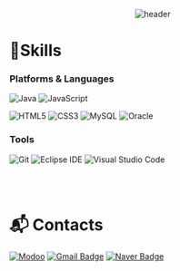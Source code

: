 <div align="center">
  

![header](https://capsule-render.vercel.app/api?type=waving&color=auto&height=300&section=header&text=Welcome.&fontSize=90&animation=fadeIn&fontAlignY=38&desc=Bomin's%20GitHub%20Profile%20!&descAlignY=51&descAlign=62)

</div>

# 💪Skills
### Platforms & Languages
![Java](https://img.shields.io/badge/Java-007396.svg?&style=for-the-badge&logo=Java&logoColor=white)
![JavaScript](https://img.shields.io/badge/JavaScript-F7DF1E.svg?&style=for-the-badge&logo=JavaScript&logoColor=white)

![HTML5](https://img.shields.io/badge/HTML5-E34F26.svg?&style=for-the-badge&logo=HTML5&logoColor=white)
![CSS3](https://img.shields.io/badge/CSS3-1572B6.svg?&style=for-the-badge&logo=CSS3&logoColor=white)
![MySQL](https://img.shields.io/badge/MySQL-4479A1.svg?&style=for-the-badge&logo=MySQL&logoColor=white)
![Oracle](https://img.shields.io/badge/Oracle-F80000.svg?&style=for-the-badge&logo=Oracle&logoColor=white)


### Tools
![Git](https://img.shields.io/badge/Git-F05032.svg?&style=for-the-badge&logo=Git&logoColor=white)
![Eclipse IDE](https://img.shields.io/badge/Eclipse%20IDE-2C2255.svg?&style=for-the-badge&logo=Eclipse%20IDE&logoColor=white)
![Visual Studio Code](https://img.shields.io/badge/Visual%20Studio%20Code-007ACC.svg?&style=for-the-badge&logo=Visual%20Studio%20Code&logoColor=white)
 
<br><br>
# :mailbox_with_mail: Contacts
[![Modoo](http://img.shields.io/badge/-modoo%20-black?style=flat-square&logo=github&link=https://bmseo.modoo.at/)](https://bmseo.modoo.at/)
[![Gmail Badge](https://img.shields.io/badge/Gmail-d14836?style=flat-square&logo=Gmail&logoColor=white&link=mailto:bm8775@gmail.com)](mailto:bm8775@gmail.com)
[![Naver Badge](https://img.shields.io/badge/Naver-03C75A?style=flat-square&logo=Naver&logoColor=white&link=mailto:qhals8775@naver.com)](mailto:qhals8775@naver.com)

<br><br>

